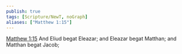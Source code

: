 ```yaml
---
publish: true
tags: [Scripture/NewT, noGraph]
aliases: ["Matthew 1:15"]
---
```

[Matthew 1:15](https://churchofjesuschrist.org/study/scriptures/nt/matt/1?lang=eng&id=p15#p15) And Eliud begat Eleazar; and Eleazar begat Matthan; and Matthan begat Jacob;
